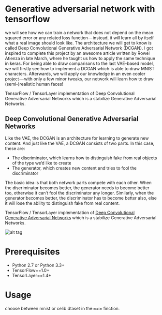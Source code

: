 # Generative adversarial network with tensorflow 

we will see how we can train a network that does not depend on the mean squared error or any related loss function — instead, it will learn all by itself what a real image should look like. The architecture we will get to know is called Deep Convolutional Generative Adversarial Network (DCGAN). I got inspired to complete this project by an awesome article written by Rowel Atienza in late March, where he taught us how to apply the same technique in keras. For being able to draw comparisons to the last VAE-based model, we will firstly see how to implement a DCGAN which is able to draw MNIST characters. Afterwards, we will apply our knowledge in an even cooler project — with only a few minor tweaks, our network will learn how to draw (semi-)realistic human faces!

TensorFlow / TensorLayer implementation of Deep Convolutional Generative Adversarial Networks which is a stabilize Generative Adversarial Networks.

## Deep Convolutional Generative Adversarial Networks

Like the VAE, the DCGAN is an architecture for learning to generate new content. And just like the VAE, a DCGAN consists of two parts. In this case, these are:

* The discriminator, which learns how to distinguish fake from real objects of the type we’d like to create
* The generator, which creates new content and tries to fool the discriminator

The basic idea is that both network parts compete with each other. When the discriminator becomes better, the generator needs to become better too, otherwise it can’t fool the discriminator any longer. Similarly, when the generator becomes better, the discriminator has to become better also, else it will lose the ability to distinguish fake from real content.

TensorFlow / TensorLayer implementation of [Deep Convolutional Generative Adversarial Networks](http://arxiv.org/abs/1511.06434) which is a stabilize Generative Adversarial Networks.

![alt tag](https://user-images.githubusercontent.com/10371630/33244947-c882506e-d2f8-11e7-89e4-611fdc7dacd9.png)


Prerequisites
========================
* Python 2.7 or Python 3.3+
* TensorFlow==1.0+
* TensorLayer==1.4+

Usage
========================
choose between mnist or celib dtaset in the `main` finction.
